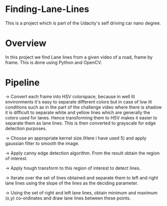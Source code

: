 # Finding-Lane-Lines
This is a project which is part of the Udacity's self driving car nano degree.

# Overview

In this project we find Lane lines from a given video of a road, frame by frame. This is done using Python and OpenCV.

# Pipeline

-> Convert each frame into HSV colorspace, because in well lit environments it's easy to separate different colors but in case of low lit    conditions such as in the part of the challenge video where there is shadow it is difficult to separate white and yellow lines which      are generally the colors used for lanes. Hence transforming them to HSV makes it easier to separate them as lane lines. This is then      converted   to grayscale for edge detection purposes.

-> Choose an appropriate kernel size.(Here i have used 5) and apply gaussian filter to smooth the image.

-> Apply canny edge detection algorithm. From the result obtain the region of interest.

-> Apply hough transform to this region of interest to detect lines.

-> Iterate over the set of lines obtained and separate them to left and right lane lines using the slope of the lines as the deciding        parameter. 

-> Using the set of right and left lane lines, obtain minimum and maximum (x,y) co-ordinates and draw lane lines between these points.
